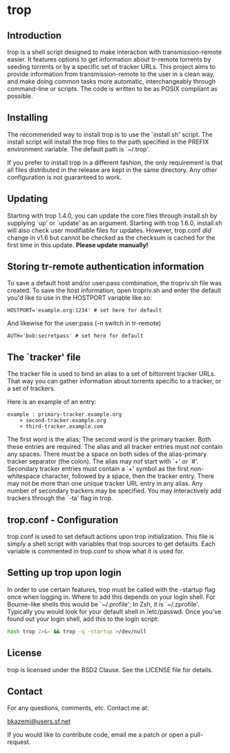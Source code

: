 # trop
## Introduction

trop is a shell script designed to make interaction with
transmission-remote easier. It features options to get
information about tr-remote torrents by seeding torrents
or by a specific set of tracker URLs. This project aims to
provide information from transmission-remote to the user
in a clean way, and make doing common tasks more automatic,
interchangeably through command-line or scripts. The code
is written to be as POSIX compliant as possible.

## Installing

The recommended way to install trop is to use the \`install.sh'
script. The install script will install the trop files to the
path specified in the PREFIX environment variable. The default
path is \`~/.trop'.

If you prefer to install trop in a different
fashion, the only requirement is that all files distributed in
the release are kept in the same directory. Any other configuration
is not guaranteed to work.

## Updating

Starting with trop 1.4.0, you can update the core files through install.sh by supplying
\`up' or \`update' as an argument.
Starting with trop 1.6.0, install.sh will also check user modifiable files for updates.
However, trop.conf _did_ change in v1.6 but cannot be checked as the checksum is cached
for the first time in this update. **Please update manually!**

## Storing tr-remote authentication information

To save a default host and/or user:pass combination, the tropriv.sh file was created.
To save the host information, open tropriv.sh and enter the default you'd like to use in
the HOSTPORT variable like so:
```
HOSTPORT='example.org:1234' # set here for default
```
And likewise for the user:pass (-n switch in tr-remote)
```
AUTH='bob:secretpass' # set here for default
```

## The \`tracker' file

The tracker file is used to bind an alias to a set of bittorrent tracker
URLs. That way you can gather information about torrents specific to a tracker, or a
set of trackers.

Here is an example of an entry:
```
example : primary-tracker.example.org
	+ second-tracker.example.org
	+ third-tracker.example.com
```
The first word is the alias; The second word is the primary tracker. Both these entries
are required. The alias and all tracker entries must _not_ contain any spaces. There must
be a space on both sides of the alias-primary tracker separator (the colon). The alias may
_not_ start with \`+' or \`#'. Secondary tracker entries must contain a \`+' symbol as the
first non-whitespace character, followed by a space, then the tracker entry. There may not
be more than one unique tracker URL entry in any alias. Any number of secondary trackers
may be specified. You may interactively add trackers through the \`-ta' flag in trop.

## trop.conf - Configuration

trop.conf is used to set default actions upon trop initialization. This file is simply a shell script
with variables that trop sources to get defaults. Each variable is commented in trop.conf to show what
it is used for.

## Setting up trop upon login

In order to use certain features, trop must be called with the -startup flag once when logging in.
Where to add this depends on your login shell. For Bourne-like shells this would be \`~/.profile';
In Zsh, it is \`~/.zprofile'. Typically you would look for your default shell in /etc/passwd.
Once you've found out your login shell, add this to the login script:
```sh
hash trop 2>&- && trop -q -startup >/dev/null
```

## License

trop is licensed under the BSD2 Clause. See the LICENSE file for details.

## Contact

For any questions, comments, etc. Contact me at:

bkazemi@users.sf.net

If you would like to contribute code, email me a patch or open a pull-request.

